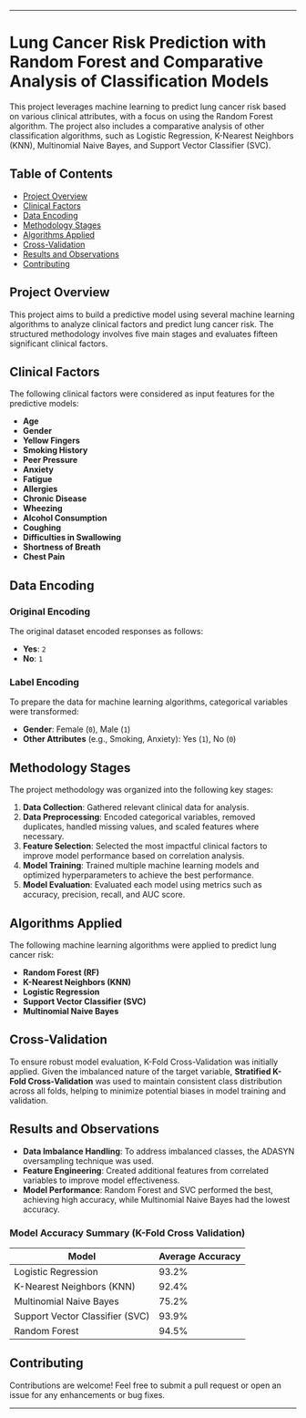 
---

# Lung Cancer Risk Prediction with Random Forest and Comparative Analysis of Classification Models

This project leverages machine learning to predict lung cancer risk based on various clinical attributes, with a focus on using the Random Forest algorithm. The project also includes a comparative analysis of other classification algorithms, such as Logistic Regression, K-Nearest Neighbors (KNN), Multinomial Naive Bayes, and Support Vector Classifier (SVC).

## Table of Contents
- [Project Overview](#project-overview)
- [Clinical Factors](#clinical-factors)
- [Data Encoding](#data-encoding)
- [Methodology Stages](#methodology-stages)
- [Algorithms Applied](#algorithms-applied)
- [Cross-Validation](#cross-validation)
- [Results and Observations](#results-and-observations)
- [Contributing](#contributing)

## Project Overview
This project aims to build a predictive model using several machine learning algorithms to analyze clinical factors and predict lung cancer risk. The structured methodology involves five main stages and evaluates fifteen significant clinical factors.

## Clinical Factors
The following clinical factors were considered as input features for the predictive models:

- **Age**
- **Gender**
- **Yellow Fingers**
- **Smoking History**
- **Peer Pressure**
- **Anxiety**
- **Fatigue**
- **Allergies**
- **Chronic Disease**
- **Wheezing**
- **Alcohol Consumption**
- **Coughing**
- **Difficulties in Swallowing**
- **Shortness of Breath**
- **Chest Pain**

## Data Encoding

### Original Encoding
The original dataset encoded responses as follows:
- **Yes**: `2`
- **No**: `1`

### Label Encoding
To prepare the data for machine learning algorithms, categorical variables were transformed:
- **Gender**: Female (`0`), Male (`1`)
- **Other Attributes** (e.g., Smoking, Anxiety): Yes (`1`), No (`0`)

## Methodology Stages
The project methodology was organized into the following key stages:

1. **Data Collection**: Gathered relevant clinical data for analysis.
2. **Data Preprocessing**: Encoded categorical variables, removed duplicates, handled missing values, and scaled features where necessary.
3. **Feature Selection**: Selected the most impactful clinical factors to improve model performance based on correlation analysis.
4. **Model Training**: Trained multiple machine learning models and optimized hyperparameters to achieve the best performance.
5. **Model Evaluation**: Evaluated each model using metrics such as accuracy, precision, recall, and AUC score.

## Algorithms Applied
The following machine learning algorithms were applied to predict lung cancer risk:

- **Random Forest (RF)**
- **K-Nearest Neighbors (KNN)**
- **Logistic Regression**
- **Support Vector Classifier (SVC)**
- **Multinomial Naive Bayes**

## Cross-Validation
To ensure robust model evaluation, K-Fold Cross-Validation was initially applied. Given the imbalanced nature of the target variable, **Stratified K-Fold Cross-Validation** was used to maintain consistent class distribution across all folds, helping to minimize potential biases in model training and validation.

## Results and Observations
- **Data Imbalance Handling**: To address imbalanced classes, the ADASYN oversampling technique was used.
- **Feature Engineering**: Created additional features from correlated variables to improve model effectiveness.
- **Model Performance**: Random Forest and SVC performed the best, achieving high accuracy, while Multinomial Naive Bayes had the lowest accuracy.

### Model Accuracy Summary (K-Fold Cross Validation)
| Model                  | Average Accuracy |
|------------------------|------------------|
| Logistic Regression    | 93.2%           |
| K-Nearest Neighbors (KNN) | 92.4%       |
| Multinomial Naive Bayes| 75.2%           |
| Support Vector Classifier (SVC) | 93.9%  |
| Random Forest          | 94.5%           |

## Contributing
Contributions are welcome! Feel free to submit a pull request or open an issue for any enhancements or bug fixes.

---
